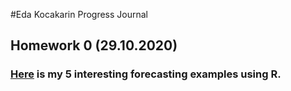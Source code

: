 #Eda Kocakarin Progress Journal

## Homework 0 (29.10.2020)

### [Here](/files/hw0.html) is my 5 interesting forecasting examples using R.